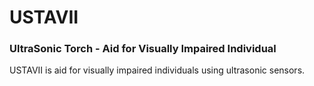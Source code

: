 # USTAVII
### UltraSonic Torch - Aid for Visually Impaired Individual

USTAVII is aid for visually impaired individuals using ultrasonic sensors.
